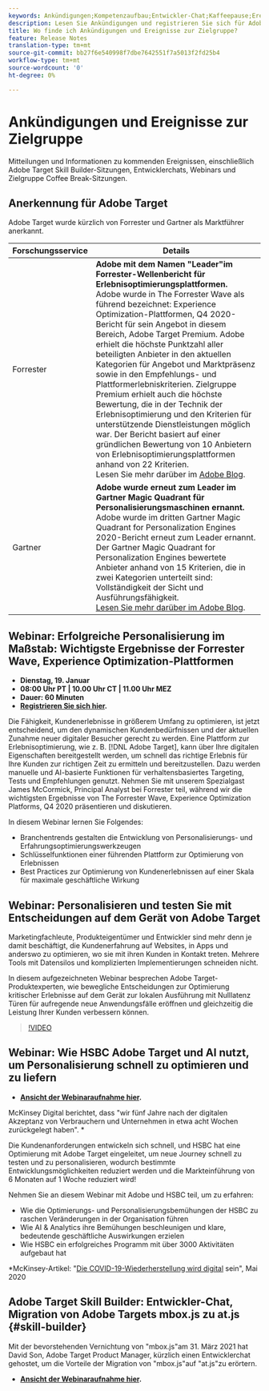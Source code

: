 ```yaml
---
keywords: Ankündigungen;Kompetenzaufbau;Entwickler-Chat;Kaffeepause;Ereignisse;Forrester;Gartner;Webinar
description: Lesen Sie Ankündigungen und registrieren Sie sich für Adobe Target-Ereignisse, einschließlich Skill Builder-Sitzungen, Entwickler- und Produktmanagerchats, Webinars und mehr.
title: Wo finde ich Ankündigungen und Ereignisse zur Zielgruppe?
feature: Release Notes
translation-type: tm+mt
source-git-commit: bb27f6e540998f7dbe7642551f7a5013f2fd25b4
workflow-type: tm+mt
source-wordcount: '0'
ht-degree: 0%

---
```



# Ankündigungen und Ereignisse zur Zielgruppe

Mitteilungen und Informationen zu kommenden Ereignissen, einschließlich Adobe Target Skill Builder-Sitzungen, Entwicklerchats, Webinars und Zielgruppe Coffee Break-Sitzungen.

## Anerkennung für Adobe Target

Adobe Target wurde kürzlich von Forrester und Gartner als Marktführer anerkannt.

| Forschungsservice | Details |
| --- | --- |
| Forrester | **Adobe mit dem Namen &quot;Leader&quot;im Forrester-Wellenbericht für Erlebnisoptimierungsplattformen.**<br> Adobe wurde in The Forrester Wave als führend bezeichnet: Experience Optimization-Plattformen, Q4 2020-Bericht für sein Angebot in diesem Bereich, Adobe Target Premium. Adobe erhielt die höchste Punktzahl aller beteiligten Anbieter in den aktuellen Kategorien für Angebot und Marktpräsenz sowie in den Empfehlungs- und Plattformerlebniskriterien. Zielgruppe Premium erhielt auch die höchste Bewertung, die in der Technik der Erlebnisoptimierung und den Kriterien für unterstützende Dienstleistungen möglich war. Der Bericht basiert auf einer gründlichen Bewertung von 10 Anbietern von Erlebnisoptimierungsplattformen anhand von 22 Kriterien.<br>Lesen Sie mehr darüber im  [Adobe Blog](https://blog.adobe.com/en/2020/11/24/adobe-named-leader-in-forrester-wave-report-experience-optimization-platforms.html). |
| Gartner | **Adobe wurde erneut zum Leader im Gartner Magic Quadrant für Personalisierungsmaschinen ernannt.**<br> Adobe wurde im dritten Gartner Magic Quadrant for Personalization Engines 2020-Bericht erneut zum Leader ernannt. Der Gartner Magic Quadrant for Personalization Engines bewertete Anbieter anhand von 15 Kriterien, die in zwei Kategorien unterteilt sind: Vollständigkeit der Sicht und Ausführungsfähigkeit.<br>[Lesen Sie mehr darüber im Adobe Blog](https://theblog.adobe.com/adobe-again-named-leader-in-gartner-magic-quadrant-for-personalization-engines/). |

## Webinar: Erfolgreiche Personalisierung im Maßstab: Wichtigste Ergebnisse der Forrester Wave, Experience Optimization-Plattformen

* **Dienstag, 19. Januar**
* **08:00 Uhr PT | 10.00 Uhr CT | 11.00 Uhr MEZ**
* **Dauer: 60 Minuten**
* **[Registrieren Sie sich hier](https://www.adobeeventsonline.com/Webinar/2021/Personalization/index.php?source=998).**

Die Fähigkeit, Kundenerlebnisse in größerem Umfang zu optimieren, ist jetzt entscheidend, um den dynamischen Kundenbedürfnissen und der aktuellen Zunahme neuer digitaler Besucher gerecht zu werden. Eine Plattform zur Erlebnisoptimierung, wie z. B. [!DNL Adobe Target], kann über Ihre digitalen Eigenschaften bereitgestellt werden, um schnell das richtige Erlebnis für Ihre Kunden zur richtigen Zeit zu ermitteln und bereitzustellen. Dazu werden manuelle und AI-basierte Funktionen für verhaltensbasiertes Targeting, Tests und Empfehlungen genutzt. Nehmen Sie mit unserem Spezialgast James McCormick, Principal Analyst bei Forrester teil, während wir die wichtigsten Ergebnisse von The Forrester Wave, Experience Optimization Platforms, Q4 2020 präsentieren und diskutieren.

In diesem Webinar lernen Sie Folgendes:

* Branchentrends gestalten die Entwicklung von Personalisierungs- und Erfahrungsoptimierungswerkzeugen
* Schlüsselfunktionen einer führenden Plattform zur Optimierung von Erlebnissen
* Best Practices zur Optimierung von Kundenerlebnissen auf einer Skala für maximale geschäftliche Wirkung

## Webinar: Personalisieren und testen Sie mit Entscheidungen auf dem Gerät von Adobe Target

Marketingfachleute, Produkteigentümer und Entwickler sind mehr denn je damit beschäftigt, die Kundenerfahrung auf Websites, in Apps und anderswo zu optimieren, wo sie mit ihren Kunden in Kontakt treten. Mehrere Tools mit Datensilos und komplizierten Implementierungen schneiden nicht.

In diesem aufgezeichneten Webinar besprechen Adobe Target-Produktexperten, wie bewegliche Entscheidungen zur Optimierung kritischer Erlebnisse auf dem Gerät zur lokalen Ausführung mit Nulllatenz Türen für aufregende neue Anwendungsfälle eröffnen und gleichzeitig die Leistung Ihrer Kunden verbessern können.

>[!VIDEO](https://video.tv.adobe.com/v/328148)

## Webinar: Wie HSBC Adobe Target und AI nutzt, um Personalisierung schnell zu optimieren und zu liefern

* **[Ansicht der Webinaraufnahme hier](https://seminars.adobeconnect.com/ps4ozlg7qfdy/?proto=true).**

McKinsey Digital berichtet, dass &quot;wir fünf Jahre nach der digitalen Akzeptanz von Verbrauchern und Unternehmen in etwa acht Wochen zurückgelegt haben&quot;. *

Die Kundenanforderungen entwickeln sich schnell, und HSBC hat eine Optimierung mit Adobe Target eingeleitet, um neue Journey schnell zu testen und zu personalisieren, wodurch bestimmte Entwicklungsmöglichkeiten reduziert werden und die Markteinführung von 6 Monaten auf 1 Woche reduziert wird!

Nehmen Sie an diesem Webinar mit Adobe und HSBC teil, um zu erfahren:

* Wie die Optimierungs- und Personalisierungsbemühungen der HSBC zu raschen Veränderungen in der Organisation führen
* Wie AI &amp; Analytics ihre Bemühungen beschleunigen und klare, bedeutende geschäftliche Auswirkungen erzielen
* Wie HSBC ein erfolgreiches Programm mit über 3000 Aktivitäten aufgebaut hat

*McKinsey-Artikel: &quot;[Die COVID-19-Wiederherstellung wird digital](https://www.mckinsey.com/business-functions/mckinsey-digital/our-insights/the-covid-19-recovery-will-be-digital-a-plan-for-the-first-90-days#) sein&quot;, Mai 2020

## Adobe Target Skill Builder: Entwickler-Chat, Migration von Adobe Targets mbox.js zu at.js {#skill-builder}

Mit der bevorstehenden Vernichtung von &quot;mbox.js&quot;am 31. März 2021 hat David Son, Adobe Target Product Manager, kürzlich einen Entwicklerchat gehostet, um die Vorteile der Migration von &quot;mbox.js&quot;auf &quot;at.js&quot;zu erörtern.

* **[Ansicht der Webinaraufnahme hier](https://seminars.adobeconnect.com/ptdo6mfo6qn6/?proto=true).**